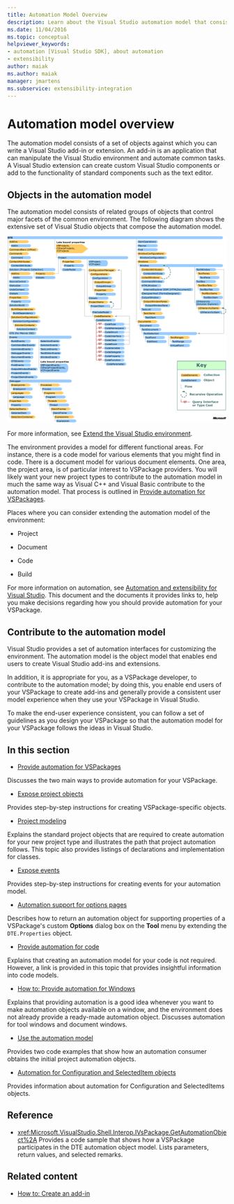 ```yaml
---
title: Automation Model Overview
description: Learn about the Visual Studio automation model that consists of a set of objects against which you can write a Visual Studio add-in or extension.
ms.date: 11/04/2016
ms.topic: conceptual
helpviewer_keywords:
- automation [Visual Studio SDK], about automation
- extensibility
author: maiak
ms.author: maiak
manager: jmartens
ms.subservice: extensibility-integration
---
```

# Automation model overview

The automation model consists of a set of objects against which you can write a Visual Studio add-in or extension. An add-in is an application that can manipulate the Visual Studio environment and automate common tasks. A Visual Studio extension can create custom Visual Studio components or add to the functionality of standard components such as the text editor.

## Objects in the automation model
 The automation model consists of related groups of objects that control major facets of the common environment. The following diagram shows the extensive set of Visual Studio objects that compose the automation model.

 ![Visual Studio automation object chart](../../extensibility/internals/media/vsvisualstudioautomationobjectchart.gif "vsVisualStudioAutomationObjectChart")

 For more information, see [Extend the Visual Studio environment](/previous-versions/esk3eey8(v=vs.140)).

 The environment provides a model for different functional areas. For instance, there is a code model for various elements that you might find in code. There is a document model for various document elements. One area, the project area, is of particular interest to VSPackage providers. You will likely want your new project types to contribute to the automation model in much the same way as Visual C++ and Visual Basic contribute to the automation model. That process is outlined in [Provide automation for VSPackages](../../extensibility/internals/providing-automation-for-vspackages.md).

 Places where you can consider extending the automation model of the environment:

- Project

- Document

- Code

- Build

For more information on automation, see [Automation and extensibility for Visual Studio](/previous-versions/visualstudio/visual-studio-2015/extensibility/extensibility-in-visual-studio?preserve-view=true&view=vs-2015). This document and the documents it provides links to, help you make decisions regarding how you should provide automation for your VSPackage.

## Contribute to the automation model

Visual Studio provides a set of automation interfaces for customizing the environment. The automation model is the object model that enables end users to create Visual Studio add-ins and extensions.

 In addition, it is appropriate for you, as a VSPackage developer, to contribute to the automation model; by doing this, you enable end users of your VSPackage to create add-ins and generally provide a consistent user model experience when they use your VSPackage in Visual Studio.

 To make the end-user experience consistent, you can follow a set of guidelines as you design your VSPackage so that the automation model for your VSPackage follows the ideas in Visual Studio.

## In this section

- [Provide automation for VSPackages](../../extensibility/internals/providing-automation-for-vspackages.md)

 Discusses the two main ways to provide automation for your VSPackage.

- [Expose project objects](../../extensibility/internals/exposing-project-objects.md)

 Provides step-by-step instructions for creating VSPackage-specific objects.

- [Project modeling](../../extensibility/internals/project-modeling.md)

 Explains the standard project objects that are required to create automation for your new project type and illustrates the path that project automation follows. This topic also provides listings of declarations and implementation for classes.

- [Expose events](../../extensibility/internals/exposing-events-in-the-visual-studio-sdk.md)

 Provides step-by-step instructions for creating events for your automation model.

- [Automation support for options pages](../../extensibility/internals/automation-support-for-options-pages.md)

 Describes how to return an automation object for supporting properties of a VSPackage's custom **Options** dialog box on the **Tool** menu by extending the `DTE.Properties` object.

- [Provide automation for code](../../extensibility/internals/providing-automation-for-code.md)

 Explains that creating an automation model for your code is not required. However, a link is provided in this topic that provides insightful information into code models.

- [How to: Provide automation for Windows](../../extensibility/internals/how-to-provide-automation-for-windows.md)

 Explains that providing automation is a good idea whenever you want to make automation objects available on a window, and the environment does not already provide a ready-made automation object. Discusses automation for tool windows and document windows.

- [Use the automation model](../../extensibility/internals/using-the-automation-model.md)

 Provides two code examples that show how an automation consumer obtains the initial project automation objects.

- [Automation for Configuration and SelectedItem objects](../../extensibility/internals/automation-for-configuration-and-selecteditem-objects.md)

 Provides information about automation for Configuration and SelectedItems objects.

## Reference
- <xref:Microsoft.VisualStudio.Shell.Interop.IVsPackage.GetAutomationObject%2A>
 Provides a code sample that shows how a VSPackage participates in the DTE automation object model. Lists parameters, return values, and selected remarks.

## Related content
- [How to: Create an add-in](/previous-versions/80493a3w(v=vs.140))